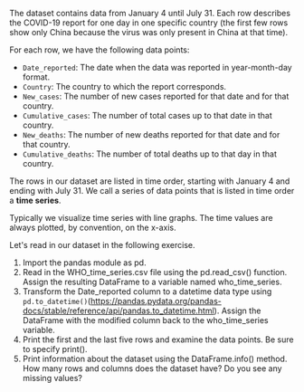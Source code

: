 The dataset contains data from January 4 until July 31. Each row describes the COVID-19 report for one day in one specific country (the first few rows show only China because the virus was only present in China at that time).

For each row, we have the following data points:

- `Date_reported`: The date when the data was reported in year-month-day format.
- `Country`: The country to which the report corresponds.
- `New_cases`: The number of new cases reported for that date and for that country.
- `Cumulative_cases`: The number of total cases up to that date in that country.
- `New_deaths`: The number of new deaths reported for that date and for that country.
- `Cumulative_deaths`: The number of total deaths up to that day in that country.

The rows in our dataset are listed in time order, starting with January 4 and ending with July 31. We call a series of data points that is listed in time order a **time series**.

Typically we visualize time series with line graphs. The time values are always plotted, by convention, on the x-axis.

Let's read in our dataset in the following exercise.



1. Import the pandas module as pd.
2. Read in the WHO_time_series.csv file using the pd.read_csv() function. Assign the resulting DataFrame to a variable named who_time_series.
3. Transform the Date_reported column to a datetime data type using `pd.to_datetime()`(https://pandas.pydata.org/pandas-docs/stable/reference/api/pandas.to_datetime.html). Assign the DataFrame with the modified column back to the who_time_series variable.
4. Print the first and the last five rows and examine the data points. Be sure to specify print().
5. Print information about the dataset using the DataFrame.info() method. How many rows and columns does the dataset have? Do you see any missing values?
